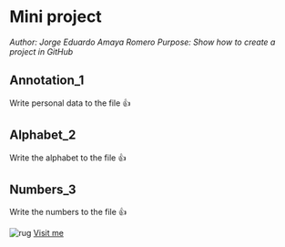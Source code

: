 # Mini project

*Author: Jorge Eduardo Amaya Romero*
*Purpose: Show how to create a project in GitHub*

## Annotation_1
Write personal data to the file :thumbsup:

## Alphabet_2
Write the alphabet to the file :thumbsup:

## Numbers_3
Write the numbers to the file :thumbsup:

![rug](https://www.rug.nl/_definition/shared/images/logo--en.png)
[Visit me](https://github.com/jorgeamaya)
